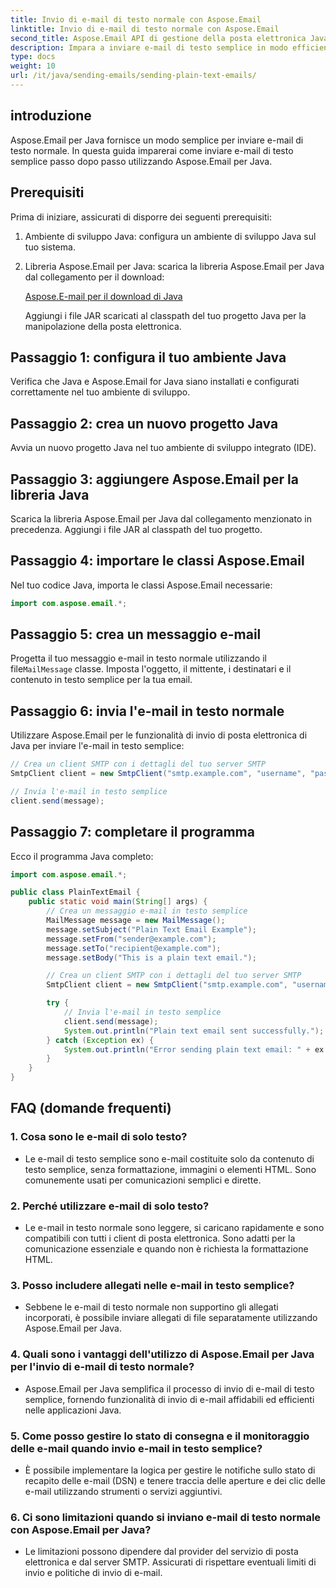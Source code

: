```yaml
---
title: Invio di e-mail di testo normale con Aspose.Email
linktitle: Invio di e-mail di testo normale con Aspose.Email
second_title: Aspose.Email API di gestione della posta elettronica Java
description: Impara a inviare e-mail di testo semplice in modo efficiente con Aspose.Email per Java. Una guida completa con esempi di codice e domande frequenti per una comunicazione senza interruzioni.
type: docs
weight: 10
url: /it/java/sending-emails/sending-plain-text-emails/
---
```


## introduzione

Aspose.Email per Java fornisce un modo semplice per inviare e-mail di testo normale. In questa guida imparerai come inviare e-mail di testo semplice passo dopo passo utilizzando Aspose.Email per Java.

## Prerequisiti

Prima di iniziare, assicurati di disporre dei seguenti prerequisiti:

1. Ambiente di sviluppo Java: configura un ambiente di sviluppo Java sul tuo sistema.

2. Libreria Aspose.Email per Java: scarica la libreria Aspose.Email per Java dal collegamento per il download:

   [Aspose.E-mail per il download di Java](https://releases.aspose.com/email/java/)

   Aggiungi i file JAR scaricati al classpath del tuo progetto Java per la manipolazione della posta elettronica.

## Passaggio 1: configura il tuo ambiente Java

Verifica che Java e Aspose.Email for Java siano installati e configurati correttamente nel tuo ambiente di sviluppo.

## Passaggio 2: crea un nuovo progetto Java

Avvia un nuovo progetto Java nel tuo ambiente di sviluppo integrato (IDE).

## Passaggio 3: aggiungere Aspose.Email per la libreria Java

Scarica la libreria Aspose.Email per Java dal collegamento menzionato in precedenza. Aggiungi i file JAR al classpath del tuo progetto.

## Passaggio 4: importare le classi Aspose.Email

Nel tuo codice Java, importa le classi Aspose.Email necessarie:

```java
import com.aspose.email.*;
```

## Passaggio 5: crea un messaggio e-mail

 Progetta il tuo messaggio e-mail in testo normale utilizzando il file`MailMessage` classe. Imposta l'oggetto, il mittente, i destinatari e il contenuto in testo semplice per la tua email.

## Passaggio 6: invia l'e-mail in testo normale

Utilizzare Aspose.Email per le funzionalità di invio di posta elettronica di Java per inviare l'e-mail in testo semplice:

```java
// Crea un client SMTP con i dettagli del tuo server SMTP
SmtpClient client = new SmtpClient("smtp.example.com", "username", "password");

// Invia l'e-mail in testo semplice
client.send(message);
```

## Passaggio 7: completare il programma

Ecco il programma Java completo:

```java
import com.aspose.email.*;

public class PlainTextEmail {
    public static void main(String[] args) {
        // Crea un messaggio e-mail in testo semplice
        MailMessage message = new MailMessage();
        message.setSubject("Plain Text Email Example");
        message.setFrom("sender@example.com");
        message.setTo("recipient@example.com");
        message.setBody("This is a plain text email.");

        // Crea un client SMTP con i dettagli del tuo server SMTP
        SmtpClient client = new SmtpClient("smtp.example.com", "username", "password");

        try {
            // Invia l'e-mail in testo semplice
            client.send(message);
            System.out.println("Plain text email sent successfully.");
        } catch (Exception ex) {
            System.out.println("Error sending plain text email: " + ex.getMessage());
        }
    }
}
```

## FAQ (domande frequenti)

### 1. Cosa sono le e-mail di solo testo?
   - Le e-mail di testo semplice sono e-mail costituite solo da contenuto di testo semplice, senza formattazione, immagini o elementi HTML. Sono comunemente usati per comunicazioni semplici e dirette.

### 2. Perché utilizzare e-mail di solo testo?
   - Le e-mail in testo normale sono leggere, si caricano rapidamente e sono compatibili con tutti i client di posta elettronica. Sono adatti per la comunicazione essenziale e quando non è richiesta la formattazione HTML.

### 3. Posso includere allegati nelle e-mail in testo semplice?
   - Sebbene le e-mail di testo normale non supportino gli allegati incorporati, è possibile inviare allegati di file separatamente utilizzando Aspose.Email per Java.

### 4. Quali sono i vantaggi dell'utilizzo di Aspose.Email per Java per l'invio di e-mail di testo normale?
   - Aspose.Email per Java semplifica il processo di invio di e-mail di testo semplice, fornendo funzionalità di invio di e-mail affidabili ed efficienti nelle applicazioni Java.

### 5. Come posso gestire lo stato di consegna e il monitoraggio delle e-mail quando invio e-mail in testo semplice?
   - È possibile implementare la logica per gestire le notifiche sullo stato di recapito delle e-mail (DSN) e tenere traccia delle aperture e dei clic delle e-mail utilizzando strumenti o servizi aggiuntivi.

### 6. Ci sono limitazioni quando si inviano e-mail di testo normale con Aspose.Email per Java?
   - Le limitazioni possono dipendere dal provider del servizio di posta elettronica e dal server SMTP. Assicurati di rispettare eventuali limiti di invio e politiche di invio di e-mail.